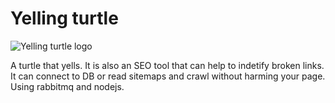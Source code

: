 # Yelling turtle

![Yelling turtle logo](https://raw.githubusercontent.com/julesmqz/yellingturtle/master/yelling-turtle-logo-01.png)

A turtle that yells. It is also an SEO tool that can help to indetify broken links.
It can connect to DB or read sitemaps and crawl without harming your page. Using rabbitmq and nodejs.

